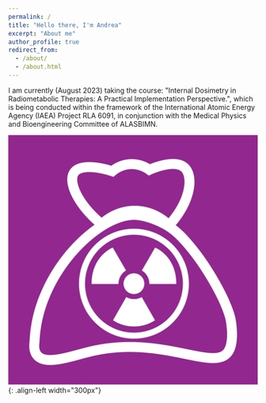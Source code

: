```yaml
---
permalink: /
title: "Hello there, I'm Andrea"
excerpt: "About me"
author_profile: true
redirect_from: 
  - /about/
  - /about.html
---
```


I am currently (August 2023) taking the course: "Internal Dosimetry in Radiometabolic Therapies:
A Practical Implementation Perspective.", which is being conducted within the framework of the International Atomic Energy Agency (IAEA) Project RLA 6091, in conjunction with the Medical Physics and Bioengineering Committee of ALASBIMN.

![Solid Waste Management](/images/Logo.png){: .align-left width="300px"}
